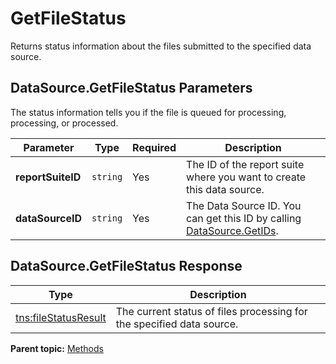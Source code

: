 # GetFileStatus

Returns status information about the files submitted to the specified data source.

## DataSource.GetFileStatus Parameters

The status information tells you if the file is queued for processing, processing, or processed.

|Parameter|Type|Required|Description|
|---------|----|--------|-----------|
|**reportSuiteID** |`string` |Yes| The ID of the report suite where you want to create this data source. |
|**dataSourceID** |`string` |Yes| The Data Source ID. You can get this ID by calling [DataSource.GetIDs](r_getIDs.md#). |

## DataSource.GetFileStatus Response

|Type|Description|
|----|-----------|
|[tns:fileStatusResult](../data_types/r_file_status_result.md#) | The current status of files processing for the specified data source. |

**Parent topic:** [Methods](../methods/c_data_sources_methods.md)

